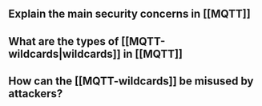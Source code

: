 ## Explain the main security concerns in [[MQTT]]
## What are the types of [[MQTT-wildcards|wildcards]] in [[MQTT]]
## How can the [[MQTT-wildcards]] be misused by attackers?